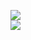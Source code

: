 [![](https://img.shields.io/badge/Made%20With-Github%20Spray-lightgrey.svg?style=for-the-badge&logo=github)](https://github.com/Annihil/github-spray#14171)  
[![](https://i.imgur.com/2DrTn0Z.gif)](https://github.com/Annihil/github-spray)